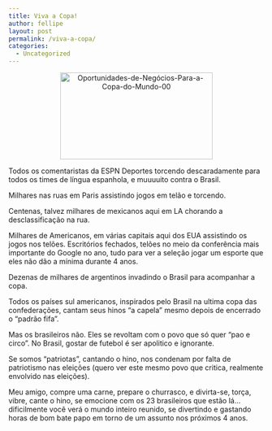 ```yaml
---
title: Viva a Copa!
author: fellipe
layout: post
permalink: /viva-a-copa/
categories:
  - Uncategorized
---
```

<p style="text-align: center;">
  <a href="/img/posts//2014/07/Oportunidades-de-Negócios-Para-a-Copa-do-Mundo-00.jpg"><img class="alignnone size-medium wp-image-194" alt="Oportunidades-de-Negócios-Para-a-Copa-do-Mundo-00" src="/img/posts//2014/07/Oportunidades-de-Negócios-Para-a-Copa-do-Mundo-00-300x171.jpg" width="300" height="171" /></a>
</p>

Todos os comentaristas da ESPN Deportes torcendo descaradamente para todos os times de língua espanhola, e muuuuito contra o Brasil.

Milhares nas ruas em Paris assistindo jogos em telão e torcendo.

Centenas, talvez milhares de mexicanos aqui em LA chorando a desclassificação na rua.

Milhares de Americanos, em várias capitais aqui dos EUA assistindo os jogos nos telões. Escritórios fechados, telões no meio da conferência mais importante do Google no ano, tudo para ver a seleção jogar um esporte que eles não dão a mínima durante 4 anos.

Dezenas de milhares de argentinos invadindo o Brasil para acompanhar a copa.

Todos os países sul americanos, inspirados pelo Brasil na ultima copa das confederações, cantam seus hinos &#8220;a capela&#8221; mesmo depois de encerrado o &#8220;padrão fifa&#8221;.

Mas os brasileiros não. Eles se revoltam com o povo que só quer &#8220;pao e circo&#8221;. No Brasil, gostar de futebol é ser apolitico e ignorante.

Se somos &#8220;patriotas&#8221;, cantando o hino, nos condenam por falta de patriotismo nas eleições (quero ver este mesmo povo que critica, realmente envolvido nas eleições).

Meu amigo, compre uma carne, prepare o churrasco, e divirta-se, torça, vibre, cante o hino, se emocione com os 23 brasileiros que estão lá&#8230; dificilmente você verá o mundo inteiro reunido, se divertindo e gastando horas de bom bate papo em torno de um assunto nos próximos 4 anos.